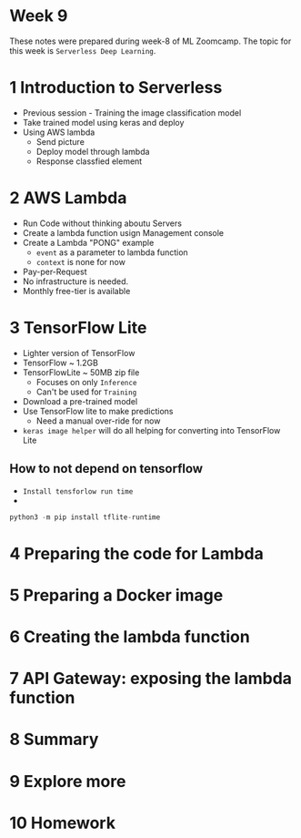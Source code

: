 # Week 9
These notes were prepared during week-8 of ML Zoomcamp. The topic for this week is `Serverless Deep Learning`.

# 1 Introduction to Serverless
- Previous session - Training the image classification model 
- Take trained model using keras and deploy 
- Using AWS lambda
    - Send picture
    - Deploy model through lambda 
    - Response classfied element

# 2 AWS Lambda
- Run Code without thinking aboutu Servers
- Create a lambda function usign Management console
- Create a Lambda "PONG" example
    - `event` as a parameter to lambda function 
    - `context` is none for now
- Pay-per-Request 
- No infrastructure is needed. 
- Monthly free-tier is available

# 3 TensorFlow Lite
- Lighter version of TensorFlow
- TensorFlow ~ 1.2GB
- TensorFlowLite ~ 50MB zip file
    - Focuses on only `Inference`
    - Can't be used for `Training` 
- Download a pre-trained model
- Use TensorFlow lite to make predictions 
    - Need a manual over-ride for now
- `keras image helper` will do all helping for converting into TensorFlow Lite
## How to not depend on tensorflow 
- `Install tensforlow run time`
- 
```py
python3 -m pip install tflite-runtime
```

# 4 Preparing the code for Lambda



# 5 Preparing a Docker image


# 6 Creating the lambda function


# 7 API Gateway: exposing the lambda function


# 8 Summary


# 9 Explore more


# 10 Homework